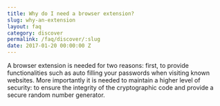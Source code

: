 ```yaml
---
title: Why do I need a browser extension?
slug: why-an-extension
layout: faq
category: discover
permalink: /faq/discover/:slug
date: 2017-01-20 00:00:00 Z
---
```

A browser extension is needed for two reasons: first, to provide functionalities such as auto 
filling your passwords when visiting known websites. More importantly it is needed to maintain a 
higher level of security: to ensure the integrity of the cryptographic code and provide a secure 
random number generator.
